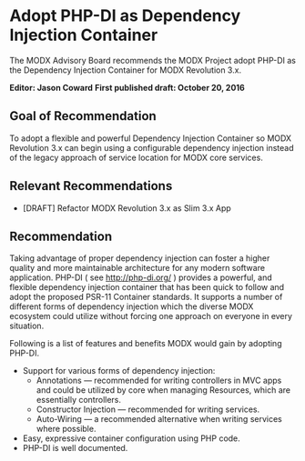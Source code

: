 # Adopt PHP-DI as Dependency Injection Container

The MODX Advisory Board recommends the MODX Project adopt PHP-DI as the Dependency Injection Container for MODX Revolution 3.x.

**Editor: Jason Coward**
**First published draft: October 20, 2016**


## Goal of Recommendation

To adopt a flexible and powerful Dependency Injection Container so MODX Revolution 3.x can begin using a configurable dependency injection instead of the legacy approach of service location for MODX core services.


## Relevant Recommendations

 * [DRAFT] Refactor MODX Revolution 3.x as Slim 3.x App


## Recommendation

Taking advantage of proper dependency injection can foster a higher quality and more maintainable architecture for any modern software application. PHP-DI ( see http://php-di.org/ ) provides a powerful, and flexible dependency injection container that has been quick to follow and adopt the proposed PSR-11 Container standards. It supports a number of different forms of dependency injection which the diverse MODX ecosystem could utilize without forcing one approach on everyone in every situation.

Following is a list of features and benefits MODX would gain by adopting PHP-DI.

* Support for various forms of dependency injection:
    * Annotations — recommended for writing controllers in MVC apps and could be utilized by core when managing Resources, which are essentially controllers.
    * Constructor Injection — recommended for writing services.
    * Auto-Wiring — a recommended alternative when writing services where possible.
* Easy, expressive container configuration using PHP code.
* PHP-DI is well documented.

